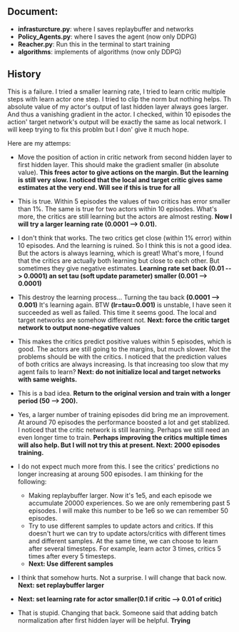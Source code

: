 ## Document:
  * **infrasturcture.py**: where I saves replaybuffer and networks
  * **Policy_Agents.py**: where I saves the agent (now only DDPG)
  * **Reacher.py**: Run this in the terminal to start training
  * **algorithms**: implements of algorithms (now only DDPG)
  
## History
This is a failure. I tried a smaller learning rate, I tried to learn critic multiple steps with learn actor one step. I tried to clip the norm but nothing helps. Th absolute value of my actor's output of last hidden layer always goes larger. And thus a vanishing gradient in the actor. I checked, within 10 episodes the action' target network's output will be exactly the same as local network. I will keep trying to fix this problm but I don' give it much hope.

Here are my attemps:
  * Move the position of action in critic network from second hidden layer to first hidden layer. This should make the gradient smaller (in absolute value). **This frees actor to give actions on the margin. But the learning is still very slow. I noticed that the local and target critic gives same estimates at the very end. Will see if this is true for all**
  
  * This is true. Within 5 episodes the values of two critics has error smaller than 1%. The same is true for two actors within 10 episodes. What's more, the critics are still learning but the actors are almost resting. **Now I will try a larger learning rate (0.0001 --> 0.01).**
  
  * I don't think that works. The two critics get close (within 1% error) within 10 episodes. And the learning is ruined. So I think this is not a good idea. But the actors is always learning, which is great! What's more, I found that the critics are actually both learning but close to each other. But sometimes they give negative estimates. **Learning rate set back (0.01 --> 0.0001) an set tau (soft update parameter) smaller (0.001 --> 0.0001)**
  
  * This destroy the learning process... Turning the tau back **(0.0001 --> 0.001)** It's learning again. BTW **(lr=tau=0.001)** is unstable, I have seen it succeeded as well as failed. This time it seems good. The local and target networks are somehow different not. **Next: force the critic target network to output none-negative values**
  
  * This makes the critics predict positive values within 5 episodes, which is good. The actors are still going to the margins, but much slower. Not the problems should be with the critics. I noticed that the prediction values of both critics are always increasing. Is that increasing too slow that my agent fails to learn? **Next: do not initialize local and target networks with same weights.**
  
  * This is a bad idea. **Return to the original version and train with a longer period (50 --> 200).**
  
  * Yes, a larger number of training episodes did bring me an improvement. At around 70 episodes the performance boosted a lot and get stablized. I noticed that the critic network is still learning. Perhaps we still need an even longer time to train. **Perhaps improving the critics multiple times will also help. But I will not try this at present. Next: 2000 episodes training.**
  
  * I do not expect much more from this. I see the critics' predictions no longer increasing at aroung 500 episodes. I am thinking for the following:
    * Making replaybuffer larger. Now it's 1e5, and each episode we accumulate 20000 experiences. So we are only remembering past 5 episodes. I will make this number to be 1e6 so we can remember 50 episodes.
    * Try to use different samples to update actors and critics. If this doesn't hurt we can try to update actors/critics with different times and different samples. At the same time, we can choose to learn after several timesteps. For example, learn actor 3 times, critics 5 times after every 5 timesteps.
    * **Next: Use different samples**
  
  * I think that somehow hurts. Not a surprise. I will change that back now. **Next: set replaybuffer larger**
  
  * **Next: set learning rate for actor smaller(0.1 if critic --> 0.01 of critic)**
  
  * That is stupid. Changing that back. Someone said that adding batch normalization after first hidden layer will be helpful. **Trying**
